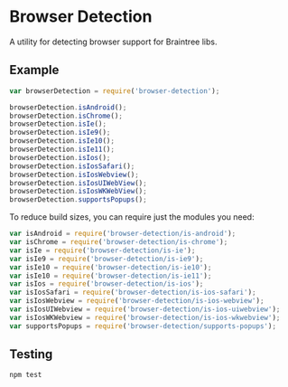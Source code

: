 Browser Detection
=================

A utility for detecting browser support for Braintree libs.

## Example

```js
var browserDetection = require('browser-detection');

browserDetection.isAndroid();
browserDetection.isChrome();
browserDetection.isIe();
browserDetection.isIe9();
browserDetection.isIe10();
browserDetection.isIe11();
browserDetection.isIos();
browserDetection.isIosSafari();
browserDetection.isIosWebview();
browserDetection.isIosUIWebView();
browserDetection.isIosWKWebView();
browserDetection.supportsPopups();
```

To reduce build sizes, you can require just the modules you need:

```js
var isAndroid = require('browser-detection/is-android');
var isChrome = require('browser-detection/is-chrome');
var isIe = require('browser-detection/is-ie');
var isIe9 = require('browser-detection/is-ie9');
var isIe10 = require('browser-detection/is-ie10');
var isIe10 = require('browser-detection/is-ie11');
var isIos = require('browser-detection/is-ios');
var isIosSafari = require('browser-detection/is-ios-safari');
var isIosWebview = require('browser-detection/is-ios-webview');
var isIosUIWebview = require('browser-detection/is-ios-uiwebview');
var isIosWKWebview = require('browser-detection/is-ios-wkwebview');
var supportsPopups = require('browser-detection/supports-popups');
```

## Testing

```sh
npm test
```
